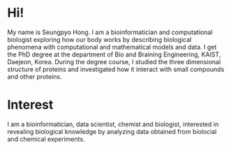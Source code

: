# Hi!
My name is Seungpyo Hong. I am a bioinformatician and computational biologist exploring how our body works by describing biological phenomena with computational and mathematical models and data. I get the PhD degree at the department of Bio and Braining Engineering, KAIST, Daejeon, Korea. During the degree course, I studied the three dimensional structure of proteins and investigated how it interact with small compounds and other proteins. 

# Interest
I am a bioinformatician, data scientist, chemist and biologist, interested in revealing biological knowledge by analyzing data obtained from biolocial and chemical experiments.
